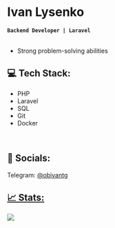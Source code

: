 
<h1>Ivan Lysenko</h1>
<strong><code>Backend Developer | Laravel</code></strong><br><br>
<ul>
  <li> Strong problem-solving abilities </li>
</ul>

<h2 class="markdown-body">💻 Tech Stack:</h2>
<ul>
  <li> PHP </li>
  <li> Laravel </li>
  <li> SQL </li>
  <li> Git </li>
  <li> Docker </li>
</ul>




<br>
<h2>🌌 Socials:</h2>
Telegram: <a href="https://t.me/@obivantg">@obivantg</p>
  
<h2>📈 Stats:</h2>
<img src="https://github-readme-stats.vercel.app/api?username=abstract-point&show_icons=true&theme=great-gatsby">

<!---
Ivan-Lysenko/Ivan-Lysenko is a ✨ special ✨ repository because its `README.md` (this file) appears on your GitHub profile.
You can click the Preview link to take a look at your changes.
--->
